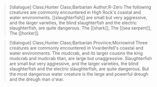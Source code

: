 >[!dialogue] Class;Hunter Class;Barbarian Author;R-Zero
The following creatures are commonly encountered in High Rock's coastal and water environments. [[slaughterfish]] are small but very aggressive, and the larger varieties, the blind slaughterfish and the electric slaughterfish, are quite dangerous. The [[shark]], The [[sea serpent]], The [[horker]].

>[!dialogue] Class;Hunter Class;Barbarian Province;Morrowind
Three creatures are commonly encountered in Vvardenfell's coastal and water environments. The mudcrab, and its larger cousins the king mudcrab and mudcrab titan, are large but unaggressive. Slaughterfish are small but very aggressive, and the larger varieties, the blind slaughterfish and the electric slaughterfish, are quite dangerous. But the most dangerous water creature is the large and powerful dreugh and the dreugh man o'war.